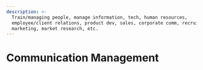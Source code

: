 ```yaml
---
description: >-
  Train/managing people, manage information, tech, human resources,
  employee/client relations, product dev, sales, corporate comm, recruiting,
  marketing, market research, etc.
---
```


# Communication Management

